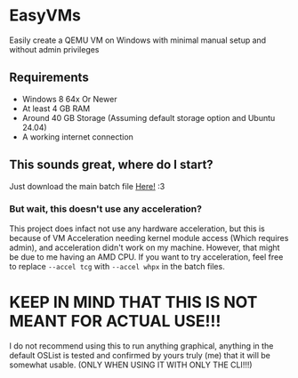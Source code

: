 # EasyVMs
Easily create a QEMU VM on Windows with minimal manual setup and without admin privileges

## Requirements
- Windows 8 64x Or Newer
- At least 4 GB RAM
- Around 40 GB Storage (Assuming default storage option and Ubuntu 24.04)
- A working internet connection

## This sounds great, where do I start?
Just download the main batch file [Here!](https://github.com/TMC4345/easyvms/blob/main/EasyVMs.bat) :3

### But wait, this doesn't use any acceleration?
This project does infact not use any hardware acceleration, but this is because of VM Acceleration needing kernel module access (Which requires admin), and acceleration didn't work on my machine. However, that might be due to me having an AMD CPU. If you want to try acceleration, feel free to replace `--accel tcg` with `--accel whpx` in the batch files.

# KEEP IN MIND THAT THIS IS NOT MEANT FOR ACTUAL USE!!!
I do not recommend using this to run anything graphical, anything in the default OSList is tested and confirmed by yours truly (me) that it will be somewhat usable. (ONLY WHEN USING IT WITH ONLY THE CLI!!!)
